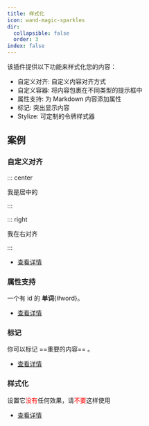 ```yaml
---
title: 样式化
icon: wand-magic-sparkles
dir:
  collapsible: false
  order: 3
index: false
---
```


<!-- #region intro -->

该插件提供以下功能来样式化您的内容：

- 自定义对齐: 自定义内容对齐方式
- 自定义容器: 将内容包裹在不同类型的提示框中
- 属性支持: 为 Markdown 内容添加属性
- 标记: 突出显示内容
- Stylize: 可定制的令牌样式器

<!-- #endregion intro -->

<!-- more -->

## 案例

<!-- #region demo -->

### 自定义对齐

::: center

我是居中的

:::

::: right

我在右对齐

:::

- [查看详情](./align.md)

### 属性支持

一个有 id 的 **单词**{#word}。

- [查看详情](./attrs.md)

### 标记

你可以标记 ==重要的内容== 。

- [查看详情](./mark.md)

### 样式化

<!-- markdownlint-disable MD033 -->

设置它<span style="color:red">没有</span>任何效果，请<span style="color:red">不要</span>这样使用

- [查看详情](./stylize.md)

<!-- markdownlint-enable MD033 -->

<!-- #endregion demo -->
